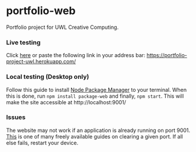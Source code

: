 # portfolio-web
Portfolio project for UWL Creative Computing.
### Live testing
Click [here](https://portfolio-project-uwl.herokuapp.com/) or paste the following link in your address bar: https://portfolio-project-uwl.herokuapp.com/ 
### Local testing (Desktop only)
Follow this guide to install [Node Package Manager](https://docs.npmjs.com/cli/v7/configuring-npm/install) to your terminal. When this is done, run `npm install package-web` and finally, `npm start`. This will make the site accessible at http://localhost:9001/
### Issues
The website may not work if an application is already running on port 9001. [This](https://community.talend.com/s/article/How-to-find-and-kill-a-process-running-on-a-port-LVJkZ?language=en_US) is one of many freely available guides on clearing a given port. If all else fails, restart your device.
